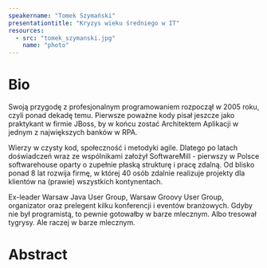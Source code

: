 ```yaml
---
speakername: "Tomek Szymański"
presentationtitle: "Kryzys wieku średniego w IT"
resources:
  - src: "tomek_szymanski.jpg"
    name: "photo"
---
```


# Bio

Swoją przygodę z profesjonalnym programowaniem rozpoczął w 2005 roku, czyli ponad dekadę temu. Pierwsze poważne kody pisał jeszcze jako praktykant w firmie JBoss, by w końcu zostać Architektem Aplikacji w jednym z największych banków w RPA.

Wierzy w czysty kod, społeczność i metodyki agile. Dlatego po latach doświadczeń wraz ze wspólnikami założył SoftwareMill - pierwszy w Polsce softwarehouse oparty o zupełnie płaską strukturę i pracę zdalną. Od blisko ponad 8 lat rozwija firmę, w której 40 osób zdalnie realizuje projekty dla klientów na (prawie) wszystkich kontynentach.

Ex-leader Warsaw Java User Group, Warsaw Groovy User Group, organizator oraz prelegent kilku konferencji i eventów branżowych. Gdyby nie był programistą, to pewnie gotowałby w barze mlecznym. Albo tresował tygrysy. Ale raczej w barze mlecznym.

# Abstract
